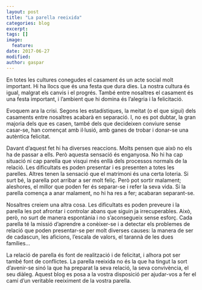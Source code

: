 ```yaml
---
layout: post
title: "La parella reeixida"
categories: blog
excerpt:
tags: []
image:
  feature:
date: 2017-06-27
modified: 
author: gaspar
---
```


En totes les cultures conegudes el casament és un acte social molt important. Hi ha llocs que és una festa que dura dies. La nostra cultura és igual, malgrat els canvis i el progrés. També entre nosaltres el casament és una festa important, i l’ambient que hi domina és l’alegria i la felicitació.

Evoquem ara la crisi. Segons les estadístiques, la meitat (o el que sigui) dels casaments entre nosaltres acabarà en separació. I, no es pot dubtar, la gran majoria dels que es casen, també dels que decideixen conviure sense casar-se, han començat amb il·lusió, amb ganes de trobar i donar-se una autèntica felicitat.

Davant d’aquest fet hi ha diverses reaccions. Molts pensen que això no els ha de passar a ells. Però aquesta sensació és enganyosa. No hi ha cap situació ni cap parella que visqui més enllà dels processos normals de la relació. Les dificultats es poden presentar i es presenten a totes les parelles. Altres tenen la sensació que el matrimoni és una certa loteria. Si surt bé, la parella pot arribar a ser molt feliç. Però pot sortir malament; aleshores, el millor que poden fer és separar-se i refer la seva vida. Si la parella comença a anar malament, no hi ha res a fer; acabaran separant-se.

Nosaltres creiem una altra cosa. Les dificultats es poden preveure i la parella les pot afrontar i controlar abans que siguin ja irrecuperables. Això, però, no surt de manera espontània i no s’aconsegueix sense esforç. Cada parella té la missió d’aprendre a conèixer-se i a detectar els problemes de relació que poden presentar-se per molt diverses causes: la manera de ser de cadascun, les aficions, l’escala de valors, el
tarannà de les dues famílies...

La relació de parella és font de realització i de felicitat, i alhora pot ser també font de conflictes. La parella reeixida no és la que ha tingut la sort d’avenir-se sinó la que ha preparat la seva relació, la seva convivència, el seu diàleg. Aquest blog es posa a la vostra disposició per ajudar-vos a fer el camí d’un veritable reeiximent de la vostra parella.